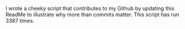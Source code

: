 I wrote a cheeky script that contributes to my Github by updating this ReadMe to illustrate why more than commits matter. This script has run 3387 times.